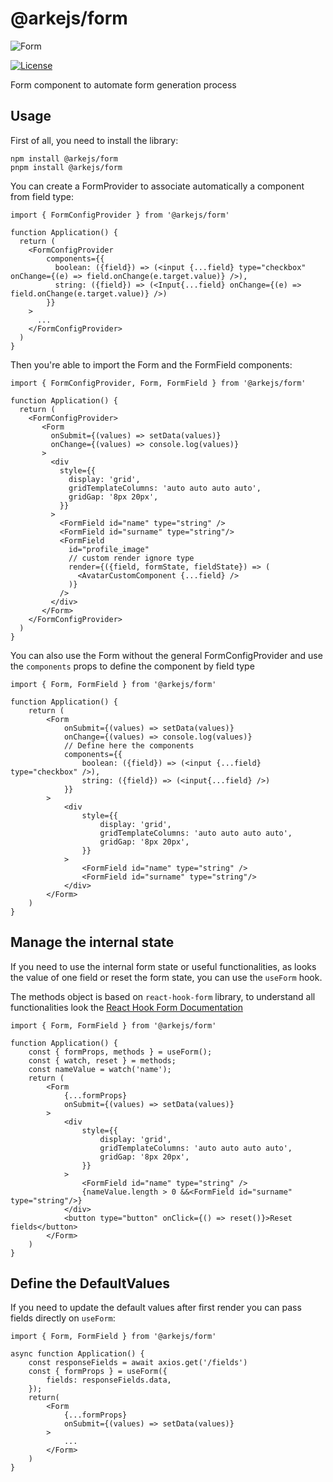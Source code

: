 # @arkejs/form

![Form](https://github.com/arkemishub/form/assets/81776297/7fb75374-a210-4c21-8337-b3504cc82f00)

[![License](https://img.shields.io/badge/license-Apache2.0-blue.svg)](https://github.com/arkemishub/arke-monorepo/blob/master/LICENSE.txt)

Form component to automate form generation process

## Usage

First of all, you need to install the library:

```shell
npm install @arkejs/form
pnpm install @arkejs/form
```

You can create a FormProvider to associate automatically a component from field type:

```tsx
import { FormConfigProvider } from '@arkejs/form'

function Application() {
  return (
    <FormConfigProvider
        components={{
          boolean: ({field}) => (<input {...field} type="checkbox" onChange={(e) => field.onChange(e.target.value)} />),
          string: ({field}) => (<Input{...field} onChange={(e) => field.onChange(e.target.value)} />)
        }}
    >
      ...
    </FormConfigProvider>
  )
}
```

Then you're able to import the Form and the FormField components:

```tsx
import { FormConfigProvider, Form, FormField } from '@arkejs/form'

function Application() {
  return (
    <FormConfigProvider>
       <Form
         onSubmit={(values) => setData(values)}
         onChange={(values) => console.log(values)}
       >
         <div
           style={{
             display: 'grid',
             gridTemplateColumns: 'auto auto auto auto',
             gridGap: '8px 20px',
           }}
         >
           <FormField id="name" type="string" />
           <FormField id="surname" type="string"/>
           <FormField
             id="profile_image"
             // custom render ignore type 
             render={({field, formState, fieldState}) => (
               <AvatarCustomComponent {...field} />
             )}
           />
         </div>
       </Form>
    </FormConfigProvider>
  )
}
```

You can also use the Form without the general FormConfigProvider and use the `components` props to define the component
by field type

```tsx
import { Form, FormField } from '@arkejs/form'

function Application() {
    return (
        <Form
            onSubmit={(values) => setData(values)}
            onChange={(values) => console.log(values)}
            // Define here the components
            components={{
                boolean: ({field}) => (<input {...field} type="checkbox" />),
                string: ({field}) => (<input{...field} />)
            }}
        >
            <div
                style={{
                    display: 'grid',
                    gridTemplateColumns: 'auto auto auto auto',
                    gridGap: '8px 20px',
                }}
            >
                <FormField id="name" type="string" />
                <FormField id="surname" type="string"/>
            </div>
        </Form>
    )
}
```

## Manage the internal state

If you need to use the internal form state or useful functionalities, as looks the value of one field or reset the form
state, you can use the `useForm` hook.

The methods object is based on `react-hook-form` library, to understand all functionalities look the [React Hook Form Documentation](https://www.react-hook-form.com/)

```tsx
import { Form, FormField } from '@arkejs/form'

function Application() {
    const { formProps, methods } = useForm();
    const { watch, reset } = methods;
    const nameValue = watch('name');
    return (
        <Form
            {...formProps}
            onSubmit={(values) => setData(values)}
        >
            <div
                style={{
                    display: 'grid',
                    gridTemplateColumns: 'auto auto auto auto',
                    gridGap: '8px 20px',
                }}
            >
                <FormField id="name" type="string" />
                {nameValue.length > 0 &&<FormField id="surname" type="string"/>}
            </div>
            <button type="button" onClick={() => reset()}>Reset fields</button>
        </Form>
    )
}
```

## Define the DefaultValues

If you need to update the default values after first render you can pass fields directly on `useForm`:

```tsx
import { Form, FormField } from '@arkejs/form'

async function Application() {
    const responseFields = await axios.get('/fields')
    const { formProps } = useForm({
        fields: responseFields.data,
    });
    return(
        <Form
            {...formProps}
            onSubmit={(values) => setData(values)}
        >
            ...
        </Form>
    )
}
```
